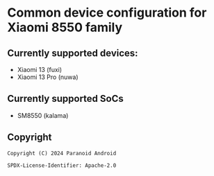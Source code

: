 # Common device configuration for Xiaomi 8550 family

## Currently supported devices:

- Xiaomi 13 (fuxi)
- Xiaomi 13 Pro (nuwa)

## Currently supported SoCs

- SM8550 (kalama)

## Copyright

```
Copyright (C) 2024 Paranoid Android

SPDX-License-Identifier: Apache-2.0
```